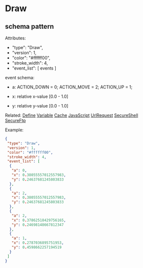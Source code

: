 # Draw
## schema pattern

Attributes:
 * "type": "Draw",
 * "version": 1,
 * "color": "#ffffff00",
 * "stroke_width": 4,
 * "event_list": [ events ]


event schema:
 *	a:
   ACTION_DOWN = 0;
   ACTION_MOVE = 2;
   ACTION_UP = 1;

 *	x: relative x-value [0.0 - 1.0]
 *	y: relative y-value [0.0 - 1.0]


Related:
[Define](Define.md) 
[Variable](Variable.md) 
[Cache](Cache.md) 
[JavaScript](JavaScript.md) 
[UrlRequest](UrlRequest.md) 
[SecureShell](SecureShell.md) 
[SecureFtp](SecureFtp.md)

Example:
```json
{
 "type": "Draw",
 "version": 1,
 "color": "#ffffff00",
 "stroke_width": 4,
 "event_list": [
  {
   "a": 0,
   "x": 0.38055557012557983,
   "y": 0.24637681245803833
  },
  {
   "a": 2,
   "x": 0.38055557012557983,
   "y": 0.24637681245803833
  },
  {
   "a": 2,
   "x": 0.37862518429756165,
   "y": 0.24698148667812347
  },
  {
   "a": 1,
   "x": 0.2787036895751953,
   "y": 0.4598662257194519
  }
 ]
}
```

